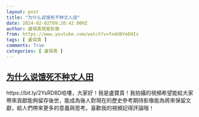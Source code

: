 ```yaml
---
layout: post
title: "为什么说饿死不种丈人田"
date: 2024-02-02T09:20:42.000Z
author: 盧保貴視覺影像
from: https://www.youtube.com/watch?v=fndd6YeEHIs
tags: [ 盧保貴 ]
comments: True
categories: [ 盧保貴 ]
---
```

<!--1706865642000-->
[为什么说饿死不种丈人田](https://www.youtube.com/watch?v=fndd6YeEHIs)
------

<div>
https://bit.ly/2YsRD8D哈嘍，大家好！我是盧寶貴！我拍攝的視頻希望能給大家帶來貢獻能夠留存後世，能成為後人對現在的歷史參考期待影像能為將來保留文獻，給人們帶來更多的意義與思考。喜歡我的視頻記得評論哦！
</div>
